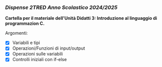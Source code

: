 ### *Dispense 2TRED Anno Scolastico 2024/2025*

**Cartella per il materiale dell'Unità Didatti 3: Introduzione al linguaggio di programmazion C.**

Argomenti:
- [X] Variabili e tipi
- [X] Operazioni/Funzioni di input/output
- [X] Operazioni sulle variabili
- [X] Controlli iniziali con if-else
